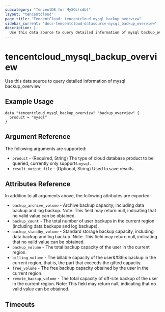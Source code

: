 ```yaml
---
subcategory: "TencentDB for MySQL(cdb)"
layout: "tencentcloud"
page_title: "TencentCloud: tencentcloud_mysql_backup_overview"
sidebar_current: "docs-tencentcloud-datasource-mysql_backup_overview"
description: |-
  Use this data source to query detailed information of mysql backup_overview
---
```


# tencentcloud_mysql_backup_overview

Use this data source to query detailed information of mysql backup_overview

## Example Usage

```hcl
data "tencentcloud_mysql_backup_overview" "backup_overview" {
  product = "mysql"
}
```

## Argument Reference

The following arguments are supported:

* `product` - (Required, String) The type of cloud database product to be queried, currently only supports `mysql`.
* `result_output_file` - (Optional, String) Used to save results.

## Attributes Reference

In addition to all arguments above, the following attributes are exported:

* `backup_archive_volume` - Archive backup capacity, including data backup and log backup. Note: This field may return null, indicating that no valid value can be obtained.
* `backup_count` - The total number of user backups in the current region (including data backups and log backups).
* `backup_standby_volume` - Standard storage backup capacity, including data backup and log backup. Note: This field may return null, indicating that no valid value can be obtained.
* `backup_volume` - The total backup capacity of the user in the current region.
* `billing_volume` - The billable capacity of the user&amp;#39;s backup in the current region, that is, the part that exceeds the gifted capacity.
* `free_volume` - The free backup capacity obtained by the user in the current region.
* `remote_backup_volume` - The total capacity of off-site backup of the user in the current region. Note: This field may return null, indicating that no valid value can be obtained.


## Timeouts

<no value>


